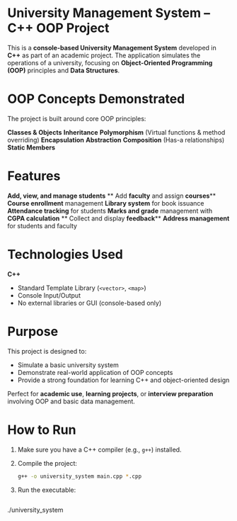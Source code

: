 #  University Management System – C++ OOP Project

This is a **console-based University Management System** developed in **C++** as part of an academic project. The application simulates the operations of a university, focusing on **Object-Oriented Programming (OOP)** principles and **Data Structures**.

# OOP Concepts Demonstrated

The project is built around core OOP principles:

**Classes & Objects**
**Inheritance**
**Polymorphism** (Virtual functions & method overriding)
**Encapsulation**
**Abstraction**
**Composition** (Has-a relationships)
**Static Members**

# Features

**Add, view, and manage **students****
** Add **faculty** and assign **courses****
**Course enrollment** management
**Library system** for book issuance
**Attendance tracking** for students
**Marks and grade** management with **CGPA calculation**
** Collect and display **feedback****
**Address management** for students and faculty

# Technologies Used

**C++**
* Standard Template Library (`<vector>`, `<map>`)
* Console Input/Output
* No external libraries or GUI (console-based only)



# Purpose

This project is designed to:

* Simulate a basic university system
* Demonstrate real-world application of OOP concepts
* Provide a strong foundation for learning C++ and object-oriented design

Perfect for **academic use**, **learning projects**, or **interview preparation** involving OOP and basic data management.

# How to Run

1. Make sure you have a C++ compiler (e.g., `g++`) installed.
2. Compile the project:

   ```bash
   g++ -o university_system main.cpp *.cpp
   ```
3. Run the executable:

   ```bash
  ./university_system
   ```


